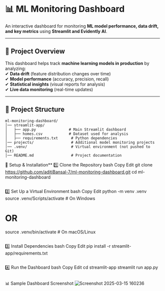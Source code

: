 # **📊 ML Monitoring Dashboard**

An interactive dashboard for monitoring **ML model performance, data drift, and key metrics** using **Streamlit and Evidently AI**.

---

## **📌 Project Overview**
This dashboard helps track **machine learning models in production** by analyzing:  
✔ **Data drift** (feature distribution changes over time)  
✔ **Model performance** (accuracy, precision, recall)  
✔ **Statistical insights** (visual reports for analysis)  
✔ **Live data monitoring** (real-time updates)  

---

## **📂 Project Structure**
```plaintext
ml-monitoring-dashboard/
│── streamlit-app/
│   ├── app.py               # Main Streamlit dashboard
│   ├── homes.csv            # Dataset used for analysis
│   ├── requirements.txt      # Python dependencies
│── projects/                 # Additional model monitoring projects
│── .venv/                    # Virtual environment (not pushed to Git)
│── README.md                 # Project documentation
```

🚀 Setup & Installation**
1️⃣ Clone the Repository
bash
Copy
Edit
git clone https://github.com/aditiBansal-7/ml-monitoring-dashboard.git
cd ml-monitoring-dashboard
```
```
2️⃣ Set Up a Virtual Environment
bash
Copy
Edit
python -m venv .venv
source .venv/Scripts/activate  # On Windows
# OR
source .venv/bin/activate  # On macOS/Linux
```
```
3️⃣ Install Dependencies
bash
Copy
Edit
pip install -r streamlit-app/requirements.txt
```
```
4️⃣ Run the Dashboard
bash
Copy
Edit
cd streamlit-app
streamlit run app.py

```
```
📊 Sample Dashboard Screenshot
![Screenshot 2025-03-15 160236](https://github.com/user-attachments/assets/b0c6a0e2-a189-4541-9ad5-57128a76351e)

